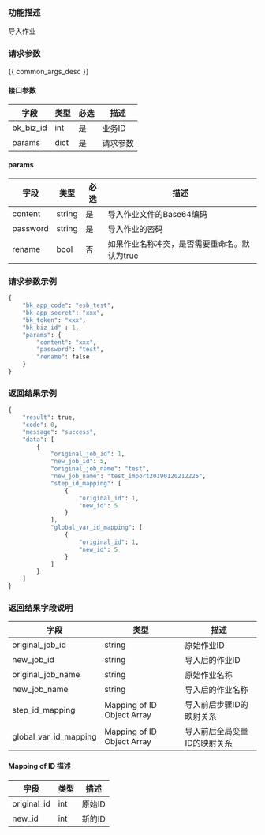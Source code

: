 ### 功能描述

导入作业

### 请求参数 

{{ common_args_desc }}

#### 接口参数

| 字段   | 类型   | 必选     | 描述 |
|-----------|------------|--------|------------|
| bk_biz_id | int  | 是 | 业务ID |
| params    | dict | 是 | 请求参数 |

#### params

| 字段   | 类型   | 必选     | 描述 |
|-----------|------------|--------|------------|
| content  | string   | 是 | 导入作业文件的Base64编码 | 
| password | string   | 是 | 导入作业的密码 | 
| rename   | bool     | 否 | 如果作业名称冲突，是否需要重命名。默认为true | 

### 请求参数示例

```python
{
    "bk_app_code": "esb_test",
    "bk_app_secret": "xxx",
    "bk_token": "xxx",
    "bk_biz_id" : 1,
    "params": {        
        "content": "xxx",
        "password": "test",
        "rename": false
    }
}
```

### 返回结果示例

```python
{
    "result": true,
    "code": 0,
    "message": "success",
    "data": [
        {
            "original_job_id": 1,
            "new_job_id": 5,
            "original_job_name": "test",
            "new_job_name": "test_import20190120212225",
            "step_id_mapping": [
                {
                    "original_id": 1,
                    "new_id": 5
                }
            ],
            "global_var_id_mapping": [
                {
                    "original_id": 1,
                    "new_id": 5
                }
            ]
        }
    ]
}
```

### 返回结果字段说明

| 字段    | 类型    | 描述  |
|-----------|------------|--------|
| original_job_id   | string | 原始作业ID | 
| new_job_id        | string | 导入后的作业ID |
| original_job_name | string | 原始作业名称 | 
| new_job_name      | string | 导入后的作业名称 | 
| step_id_mapping   | Mapping of ID Object Array | 导入前后步骤ID的映射关系 | 
| global_var_id_mapping | Mapping of ID Object Array | 导入前后全局变量ID的映射关系 |

#### Mapping of ID 描述

| 字段    | 类型    | 描述  |
|-----------|------------|--------|
| original_id | int  | 原始ID |
| new_id      | int  | 新的ID |
